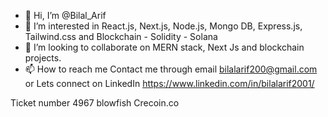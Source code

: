 - 👋 Hi, I’m @Bilal_Arif
- 👀 I’m interested in React.js, Next.js, Node.js, Mongo DB, Express.js, Tailwind.css and Blockchain - Solidity - Solana
- 💞️ I’m looking to collaborate on MERN stack, Next Js and blockchain projects.
- 📫 How to reach me Contact me through email bilalarif200@gmail.com or Lets connect on LinkedIn https://www.linkedin.com/in/bilalarif2001/

Ticket number 4967 blowfish
Crecoin.co

<!---
bilalarif2001/bilalarif2001 is a ✨ special ✨ repository because its `README.md` (this file) appears on your GitHub profile.
You can click the Preview link to take a look at your changes.
--->
